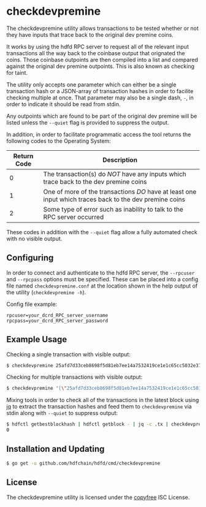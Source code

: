 checkdevpremine
===============

The checkdevpremine utility allows transactions to be tested whether or not they
have inputs that trace back to the original dev premine coins.

It works by using the hdfd RPC server to request all of the relevant input
transactions all the way back to the coinbase output that orignated the coins.
Those coinbase outpoints are then compiled into a list and compared against the
original dev premine outpoints.  This is also known as checking for taint.

The utility only accepts one parameter which can either be a single transaction
hash or a JSON-array of transaction hashes in order to facilite checking
multiple at once.  That parameter may also be a single dash, `-`, in order to
indicate it should be read from stdin.

Any outpoints which are found to be part of the original dev premine will be
listed unless the `--quiet` flag is provided to suppress the output.

In addition, in order to facilitate programmatic access the tool returns the
following codes to the Operating System:

|Return Code|Description|
|---|---|
|0|The transaction(s) do _NOT_ have any inputs which trace back to the dev premine coins|
|1|One of more of the transactions _DO_ have at least one input which traces back to the dev premine coins|
|2|Some type of error such as inability to talk to the RPC server occurred|

These codes in addition with the `--quiet` flag allow a fully automated check
with no visible output.

## Configuring

In order to connect and authenticate to the hdfd RPC server, the `--rpcuser` and
`--rpcpass` options must be specified.  These can be placed into a config file
named `checkdevpremine.conf` at the location shown in the help output of the
utility (`checkdevpremine -h`).

Config file example:

```
rpcuser=your_dcrd_RPC_server_username
rpcpass=your_dcrd_RPC_server_password
```

## Example Usage

Checking a single transaction with visible output:
```bash
$ checkdevpremine 25afd7d33ceb8698f5d81eb7ee14a7532419ce1e1c65cc5032e37696f26c5cac
```

Checking for multiple transactions with visible output:
```bash
$ checkdevpremine "[\"25afd7d33ceb8698f5d81eb7ee14a7532419ce1e1c65cc5032e37696f26c5cac\", \"b1527b63c7a76ea28e57604082bec0e8195cd7a33bd10c68296a45bce77bd2db\"]"
```

Mixing tools in order to check all of the transactions in the latest block using
[jq](https://stedolan.github.io/jq/) to extract the transaction hashes and feed
them to `checkdevpremine` via stdin along with `--quiet` to suppress output:
```bash
$ hdfctl getbestblockhash | hdfctl getblock - | jq -c .tx | checkdevpremine --quiet -; echo $?
0
```

## Installation and Updating

```bash
$ go get -u github.com/hdfchain/hdfd/cmd/checkdevpremine
```

## License

The checkdevpremine utility is licensed under the [copyfree](http://copyfree.org)
ISC License.
